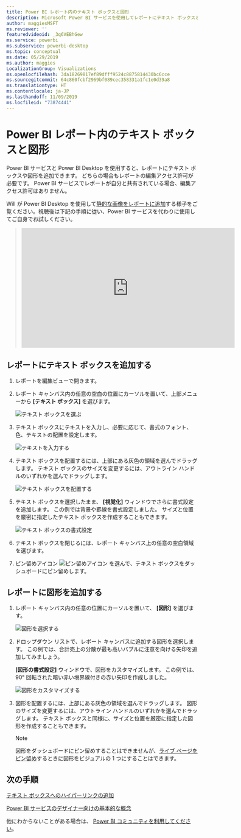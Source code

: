 ```yaml
---
title: Power BI レポート内のテキスト ボックスと図形
description: Microsoft Power BI サービスを使用してレポートにテキスト ボックスと図形を追加および作成します。
author: maggiesMSFT
ms.reviewer: ''
featuredvideoid: _3q6VEBhGew
ms.service: powerbi
ms.subservice: powerbi-desktop
ms.topic: conceptual
ms.date: 05/29/2019
ms.author: maggies
LocalizationGroup: Visualizations
ms.openlocfilehash: 3da18269817ef89dfff9524c8875814430bc6cce
ms.sourcegitcommit: 64c860fcbf2969bf089cec358331a1fc1e0d39a8
ms.translationtype: HT
ms.contentlocale: ja-JP
ms.lasthandoff: 11/09/2019
ms.locfileid: "73874441"
---
```

# <a name="text-boxes-and-shapes-in-power-bi-reports"></a>Power BI レポート内のテキスト ボックスと図形
Power BI サービスと Power BI Desktop を使用すると、レポートにテキスト ボックスや図形を追加できます。 どちらの場合もレポートの編集アクセス許可が必要です。 Power BI サービスでレポートが自分と共有されている場合、編集アクセス許可はありません。 

Will が Power BI Desktop を使用して[静的な画像をレポートに追加](/learn/modules/visuals-in-power-bi/12-formatting)する様子をご覧ください。視聴後は下記の手順に従い、Power BI サービスを代わりに使用してご自身でお試しください。
> 
> <iframe width="560" height="315" src="https://www.youtube.com/embed/_3q6VEBhGew" frameborder="0" allowfullscreen></iframe>
> 

## <a name="add-a-text-box-to-a-report"></a>レポートにテキスト ボックスを追加する
1. レポートを編集ビューで開きます。

2. レポート キャンバス内の任意の空白の位置にカーソルを置いて、上部メニューから **[テキスト ボックス]** を選びます。
   
   ![テキスト ボックスを選ぶ](media/power-bi-reports-add-text-and-shapes/pbi_textbox.png)
3. テキスト ボックスにテキストを入力し、必要に応じて、書式のフォント、色、テキストの配置を設定します。 
   
   ![テキストを入力する](media/power-bi-reports-add-text-and-shapes/pbi_textbox2new.png)
4. テキスト ボックスを配置するには、上部にある灰色の領域を選んでドラッグします。 テキスト ボックスのサイズを変更するには、アウトライン ハンドルのいずれかを選んでドラッグします。 
   
   ![テキスト ボックスを配置する](media/power-bi-reports-add-text-and-shapes/textboxsmaller.gif)

5. テキスト ボックスを選択したまま、 **[視覚化]** ウィンドウでさらに書式設定を追加します。 この例では背景や罫線を書式設定しました。 サイズと位置を厳密に指定したテキスト ボックスを作成することもできます。  

   ![テキスト ボックスの書式設定](media/power-bi-reports-add-text-and-shapes/power-bi-borders.png)

6. テキスト ボックスを閉じるには、レポート キャンバス上の任意の空白領域を選びます。 

7. ピン留めアイコン  ![ピン留めアイコン](media/power-bi-reports-add-text-and-shapes/pbi_pintile.png) を選んで、テキスト ボックスをダッシュボードにピン留めします。 

## <a name="add-a-shape-to-a-report"></a>レポートに図形を追加する
1. レポート キャンバス内の任意の位置にカーソルを置いて、 **[図形]** を選びます。
   
   ![図形を選択する](media/power-bi-reports-add-text-and-shapes/power-bi-shapes.png)
2. ドロップダウン リストで、レポート キャンバスに追加する図形を選択します。 この例では、合計売上の分散が最も高いバブルに注意を向ける矢印を追加してみましょう。 
   
   **[図形の書式設定]** ウィンドウで、図形をカスタマイズします。 この例では、90° 回転された暗い赤い境界線付きの赤い矢印を作成しました。
   
   ![図形をカスタマイズする](media/power-bi-reports-add-text-and-shapes/power-bi-arrrow.png)
3. 図形を配置するには、上部にある灰色の領域を選んでドラッグします。 図形のサイズを変更するには、アウトライン ハンドルのいずれかを選んでドラッグします。 テキスト ボックスと同様に、サイズと位置を厳密に指定した図形を作成することもできます。

   > [!NOTE]
   > 図形をダッシュボードにピン留めすることはできませんが、[ライブ ページをピン留め](service-dashboard-pin-live-tile-from-report.md)するときに図形をビジュアルの 1 つにすることはできます。 
   > 
   > 

## <a name="next-steps"></a>次の手順
[テキスト ボックスへのハイパーリンクの追加](service-add-hyperlink-to-text-box.md)

[Power BI サービスのデザイナー向けの基本的な概念](service-basic-concepts.md)

他にわからないことがある場合は、 [Power BI コミュニティを利用してください](https://community.powerbi.com/)。
